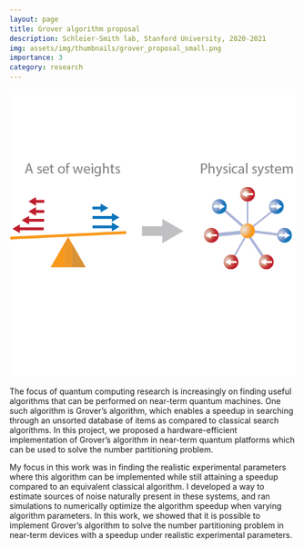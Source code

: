 ```yaml
---
layout: page
title: Grover algorithm proposal
description: Schleier-Smith lab, Stanford University, 2020-2021
img: assets/img/thumbnails/grover_proposal_small.png
importance: 3
category: research
---
```


<!-- Add ml and mr add left and right margins -->
<div class="row">
    <div class="col-sm mt-md-0">
    </div>
    <div class="col-sm mt-md-0">
        <img class="img-fluid z-depth-1 rounded" src="/assets/img/grover_proposal.png" title="Grover algorithm proposal teaser">
    </div>
    <div class="col-sm mt-md-0">
    </div>
</div>
<div class="caption">
    
</div>

The focus of quantum computing research is increasingly on finding useful algorithms that can be performed on near-term quantum machines. One such algorithm is Grover’s algorithm, which enables a speedup in searching through an unsorted database of items as compared to classical search algorithms. In this project, we proposed a hardware-efficient implementation of Grover’s algorithm in near-term quantum platforms which can be used to solve the number partitioning problem. 

My focus in this work was in finding the realistic experimental parameters where this algorithm can be implemented while still attaining a speedup compared to an equivalent classical algorithm. I developed a way to estimate sources of noise naturally present in these systems, and ran simulations to numerically optimize the algorithm speedup when varying algorithm parameters. In this work, we showed that it is possible to implement Grover’s algorithm to solve the number partitioning problem in near-term devices with a speedup under realistic experimental parameters.